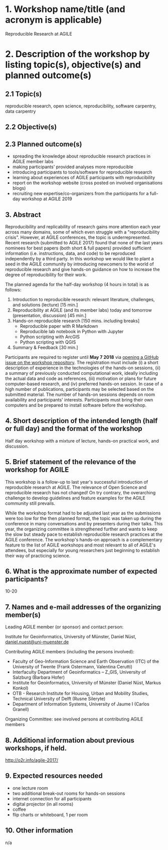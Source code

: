 # 1. Workshop name/title (and acronym is applicable)

Reproducible Research at AGILE

# 2. Description of the workshop by listing topic(s), objective(s) and planned outcome(s) 

## 2.1 Topic(s)

reproducible research, open science, reproducibility, software carpentry, data carpentry

## 2.2 Objective(s)

## 2.3 Planned outcome(s)

- spreading the knowledge about reproducible research practices in AGILE member labs
- making participants' provided analyses more reproducible
- introducing participants to tools/software for reproducible research
- learning about experiences of AGILE participants with reproducibility
- report on the workshop website (cross posted on involved organisations blogs)
- recruiting new expertise/co-organizers from the participants for a full-day workshop at AGILE 2019

## 3. Abstract

Reproducibility and replicability of research gains more attention each year across many domains, some of which even struggle with a "reproducibility crisis".
However, at AGILE conferences, the topic is underrepresented.
Recent research (submitted to AGILE 2017) found that none of the last years nominees for best papers (both short & full papers) provided sufficient information (i.e. instructions, data, and code) to be reproduced independently by a third party.
In this workshop we would like to plant a seed in the AGILE community by introducing newcomers to the world of reproducible research and give hands-on guidance on how to increase the degree of reproducibility for their work.

The planned agenda for the half-day workshop (4 hours in total) is as follows:

1. Introduction to reproducible research: relevant literature, challenges, and solutions (lecture) [15 min.]
2. Reproducibility at AGILE (and its member labs) today and tomorrow (presentation, discussion) [45 min.]
3. Hands-on reproducible research [150 mins. including breaks]
    - Reproducible paper with R Markdown
    - Reproducible lab notebook in Python with Jupyter
    - Python scripting with ArcGIS
    - Python scripting with QGIS
4. Summary & Feedback [30 min.]

Participants are required to register until **May 7 2018** via [opening a GitHub issue on the workshop repository]().
The registration must include (i) a short description of experience in the technologies of the hands-on sessions, (ii) a summary of previously conducted computational work, ideally including the actual data and code as references, (iii) motivation or plans for future computer-based research, and (iv) preferred hands-on session.
In case of a high number of publications, participants may be selected based on the submitted material.
The number of hands-on sessions depends on room availability and participants' interests.
Participants must bring their own computers and be prepared to install software before the workshop.

## 4. Short description of the intended length (half or full day) and the format of the workshop

Half day workshop with a mixture of lecture, hands-on practical work, and discussion.

## 5. Brief statement of the relevance of the workshop for AGILE

This workshop is a follow-up to last year's successful introduction of reproducible research at AGILE.
The relevance of Open Science and reproducible research has not changed!
On try contrary, the overarching challenge to develop guidelines and feature examples for the AGILE community still prevails.

While the workshop format had to be adjusted last year as the submissions were too low for the then planned format, the topic was taken up during the conference in many conversations and by presenters during their talks.
This year, the organizing committee is strengthened further and wants to keep the slow but steady pace to establish reproducible research practices at the AGILE conference.
The workshop's hands-on approach is a complementary feature to the list of AGILE workshops and most relevant to all of AGILE's attendees, but especially for young researchers just beginning to establish their way of practicing science.

## 6. What is the approximate number of expected participants?

10-20

## 7. Names and e-mail addresses of the organizing member(s)

Leading AGILE member (or sponsor) and contact person:

Institute for Geoinformatics, University of Münster, Daniel Nüst, daniel.nuest@uni-muenster.de

Contributing AGILE members (including the persons involved):

- Faculty of Geo-Information Science and Earth Observation (ITC) of the University of Twente (Frank Ostermann, Valentina Cerutti)
- Interfaculty Department of Geoinformatics – Z_GIS, University of Salzburg (Barbara Hofer)
- Institute for Geoinformatics, University of Münster (Daniel Nüst, Markus Konkol)
- OTB - Research Institute for Housing, Urban and Mobility Studies, Technical University of Delft (Rusne Sileryte)
- Department of Information Systems, University of Jaume I (Carlos Granell)

Organizing Committee: see involved persons at contributing AGILE members

## 8. Additional information about previous workshops, if held.

http://o2r.info/agile-2017/

## 9. Expected resources needed

- one lecture room
- two additional break-out rooms for hands-on sessions
- internet connection for all participants
- digital projector (in all rooms)
- coffee
- flip charts or whiteboard, 1 per room

## 10. Other information

n/a
